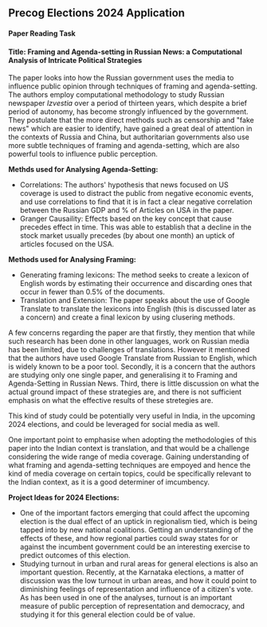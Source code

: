 ## Precog Elections 2024 Application
#### Paper Reading Task
#### Title: Framing and Agenda-setting in Russian News: a Computational Analysis of Intricate Political Strategies

The paper looks into how the Russian government uses the media to influence public opinion through techniques of framing and agenda-setting. The authors employ computational methodology to study Russian newspaper <i>Izvestia</i> over a period of thirteen years, which despite a brief period of autonomy, has become strongly influenced by the government. They postulate that the more direct methods such as censorship and "fake news" which are easier to identify, have gained a great deal of attention in the contexts of Russia and China, but authoritarian governments also use more subtle techniques of framing and agenda-setting, which are also powerful tools to influence public perception.

<b>Methds used for Analysing Agenda-Setting:</b>
- Correlations: The authors' hypothesis that news focused on US coverage is used to distract the public from negative economic events, and use correlations to find that it is in fact a clear negative correlation between the Russian GDP and % of Articles on USA in the paper.
- Granger Causaility: Effects based on the key concept that cause precedes effect in time. This was able to establish that a decline in the stock market usually precedes (by about one month) an uptick of articles focused on the USA.

<b>Methods used for Analysing Framing:</b>
- Generating framing lexicons: The method seeks to create a lexicon of English words by estimating their occurrence and discarding ones that occur in fewer than 0.5% of the documents. 
- Translation and Extension: The paper speaks about the use of Google Translate to translate the lexicons into English (this is discussed later as a concern) and create a final lexicon by using clusering methods.

A few concerns regarding the paper are that firstly, they mention that while such research has been done in other languages, work on Russian media has been limited, due to challenges of translations. However it mentioned that the authors have used Google Translate from Russian to English, which is widely known to be a poor tool. Secondly, it is a concern that the authors are studying only one single paper, and generalising it to Framing and Agenda-Setting in Russian News. Third, there is little discussion on what the actual ground impact of these strategies are, and there is not sufficient emphasis on what the effective results of these stretegies are.

This kind of study could be potentially very useful in India, in the upcoming 2024 elections, and could be leveraged for social media as well. 

One important point to emphasise when adopting the methodologies of this paper into the Indian context is translation, and that would be a challenge considering the wide range of media coverage. Gaining understanding of what framing and agenda-setting techniques are empoyed and hence the kind of media coverage on certain topics, could be specifically relevant to the Indian context, as it is a good determiner of imcumbency.

<b> Project Ideas for 2024 Elections:</b>
- One of the important factors emerging that could affect the upcoming election is the dual effect of an uptick in regionalism tied, which is being tapped into by new national coalitions. Getting an understanding of the effects of these, and how regional parties could sway states for or against the incumbent government could be an interesting exercise to predict outcomes of this election.
- Studying turnout in urban and rural areas for general elections is also an important question. Recently, at the Karnataka elections, a matter of discussion was the low turnout in urban areas, and how it could point to diminishing feelings of representation and influence of a citizen's vote. As has been used in one of the analyses, turnout is an important measure of public perception of representation and democracy, and studying it for this general election could be of value.
